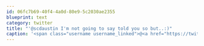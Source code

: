 ```yaml
---
id: 06fc7b69-40f4-4a0d-80e9-5c2030ae2355
blueprint: text
category: twitter
title: "'@scdaustin I'm not going to say told you so but..:)"
caption: '<span class="username username_linked">@<a href="https://twitter.com/scdaustin" title="Shane Austin">scdaustin</a></span> I''m not going to say told you so but..:)'
---
```

